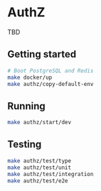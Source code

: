 # AuthZ

TBD

## Getting started

```bash
# Boot PostgreSQL and Redis
make docker/up 
make authz/copy-default-env
```

## Running

```bash
make authz/start/dev
```

## Testing

```bash
make authz/test/type
make authz/test/unit
make authz/test/integration
make authz/test/e2e
```
